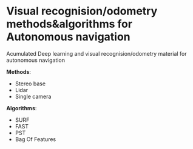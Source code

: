 # Visual recognision/odometry methods&algorithms for Autonomous navigation
Acumulated Deep learning and visual recognision/odometry material for autonomous navigation

__Methods__:

- Stereo base
- Lidar
- Single camera

__Algorithms__:
- SURF
- FAST
- PST
- Bag Of Features


